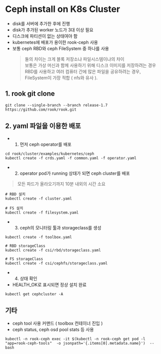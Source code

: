 # Ceph install on K8s Cluster
- disk를 서버에 추가한 후에 진행
- disk가 추가된 worker 노드가 3대 이상 필요
- 디스크에 파티션이 없는 상태여야 함
- kubernetes에 배포가 용이한 rook-ceph 사용
- 보통 ceph RBD와 ceph FileSystem 중 하나를 사용
  >둘의 차이는 크게 블록 저장소냐 파일시스템이냐의 차이  
  >보통은  가상 머신과 함께 사용하기 위해 디스크 이미지를 저장하려는 경우  RBD를 사용하고   여러 컴퓨터 간에 많은 파일을 공유하려는 경우,  FileSystem이 가장 적합 ( nfs와 유사 ).

## 1. rook git clone
```
git clone --single-branch --branch release-1.7 https://github.com/rook/rook.git 
```

## 2. yaml 파일을 이용한 배포
- 1. 먼저 ceph operator를 배포
```
cd rook/cluster/examples/kubernetes/ceph 
kubectl create -f crds.yaml -f common.yaml -f operator.yaml 
```
- 2. operator pod가 running 상태가 되면 ceph cluster를 배포
> 모든 파드가 올라오기까지 10분 내외의 시간 소요
```
# RBD 설치
kubectl create -f cluster.yaml

# FS 설치
kubectl create -f filesystem.yaml
```

- 3. ceph의 모니터링 툴과 storageclass를 생성
```
kubectl create -f toolbox.yaml 

# RBD storageClass
kubectl create -f csi/rbd/storageclass.yaml

# FS storageClass
kubectl create -f csi/cephfs/storageclass.yaml
```

- 4. 상태 확인
- HEALTH_OK로 표시되면 정상 설치 완료
```
kubectl get cephcluster -A
```


## 기타 
- ceph tool 사용 커맨드 ( toolbox 컨테이너 진입 )
- ceph status, ceph osd pool stats 등 사용
```
kubectl -n rook-ceph exec -it $(kubectl -n rook-ceph get pod -l "app=rook-ceph-tools"  -o jsonpath='{.items[0].metadata.name}')  -- bash
```
